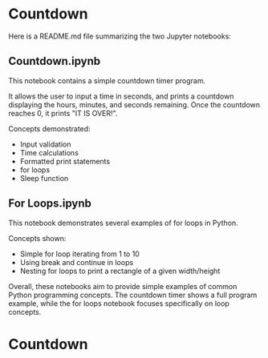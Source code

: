 # Countdown
 Here is a README.md file summarizing the two Jupyter notebooks:

## Countdown.ipynb

This notebook contains a simple countdown timer program. 

It allows the user to input a time in seconds, and prints a countdown displaying the hours, minutes, and seconds remaining. Once the countdown reaches 0, it prints "IT IS OVER!".

Concepts demonstrated:

- Input validation
- Time calculations
- Formatted print statements 
- for loops
- Sleep function

## For Loops.ipynb

This notebook demonstrates several examples of for loops in Python.

Concepts shown:

- Simple for loop iterating from 1 to 10
- Using break and continue in loops
- Nesting for loops to print a rectangle of a given width/height

Overall, these notebooks aim to provide simple examples of common Python programming concepts. The countdown timer shows a full program example, while the for loops notebook focuses specifically on loop concepts.
# Countdown
